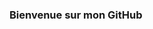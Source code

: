### Bienvenue sur mon GitHub

<!--
**GwenOc/GwenOc** is a ✨ _special_ ✨ repository because its `README.md` (this file) appears on your GitHub profile.

En ce lieu je me livre à l'apprentissage du développement Web et bien sur à perfectionner ma maitrise de gitHub !

# A propos de moi 


Je suis en reconversion après une carrière majoritairement commerciale, je me forme depuis deux ans sur les technologies du web et souhaite me spécialiser dans le front et la pratique du javascript et de react.


